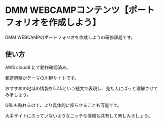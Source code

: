 # DMM WEBCAMPコンテンツ【ポートフォリオを作成しよう】
DMM WEBCAMPのポートフォリオを作成しようの研修課題です。
## 使い方
AWS cloud9 にて動作確認済み。

都道府県がテーマの川柳サイトです。

おすすめの地域の情報を5.7.5という短文で表現し、見た人にぱっと理解させてみましょう。

URLも貼れるので、より具体的に知らせることも可能です。

大手サイトにのっていないようなニッチな情報も共有して楽しみましょう。